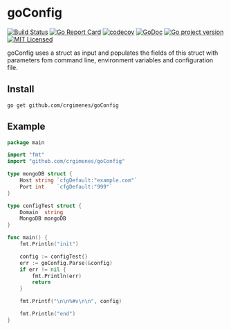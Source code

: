 # goConfig
[![Build Status](https://travis-ci.org/crgimenes/goConfig.svg?branch=master)](https://travis-ci.org/crgimenes/goConfig)
[![Go Report Card](https://goreportcard.com/badge/github.com/crgimenes/goConfig)](https://goreportcard.com/report/github.com/crgimenes/goConfig)
[![codecov](https://codecov.io/gh/crgimenes/goConfig/branch/master/graph/badge.svg)](https://codecov.io/gh/crgimenes/goConfig)
[![GoDoc](https://godoc.org/github.com/crgimenes/goConfig?status.png)](https://godoc.org/github.com/crgimenes/goConfig)
[![Go project version](https://badge.fury.io/go/github.com%2Fcrgimenes%2FgoConfig.svg)](https://badge.fury.io/go/github.com%2Fcrgimenes%2FgoConfig)
[![MIT Licensed](https://img.shields.io/badge/license-MIT-green.svg)](https://tldrlegal.com/license/mit-license)


goConfig uses a struct as input and populates the fields of this struct with parameters fom command line, environment variables and configuration file.

## Install

```
go get github.com/crgimenes/goConfig
```

## Example

```go
package main

import "fmt"
import "github.com/crgimenes/goConfig"

type mongoDB struct {
	Host string `cfgDefault:"example.com"`
	Port int    `cfgDefault:"999"`
}

type configTest struct {
	Domain  string
	MongoDB mongoDB
}

func main() {
	fmt.Println("init")

	config := configTest{}
	err := goConfig.Parse(&config)
	if err != nil {
		fmt.Println(err)
		return
	}

	fmt.Printf("\n\n%#v\n\n", config)

	fmt.Println("end")
}
```